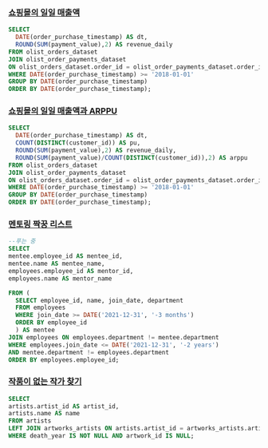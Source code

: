 ### [쇼핑몰의 일일 매출액](https://solvesql.com/problems/olist-daily-revenue/)
```sql
SELECT
  DATE(order_purchase_timestamp) AS dt,
  ROUND(SUM(payment_value),2) AS revenue_daily
FROM olist_orders_dataset
JOIN olist_order_payments_dataset
ON olist_orders_dataset.order_id = olist_order_payments_dataset.order_id
WHERE DATE(order_purchase_timestamp) >= '2018-01-01'
GROUP BY DATE(order_purchase_timestamp)
ORDER BY DATE(order_purchase_timestamp);
```

### [쇼핑몰의 일일 매출액과 ARPPU](https://solvesql.com/problems/daily-arppu/)
```sql
SELECT
  DATE(order_purchase_timestamp) AS dt,
  COUNT(DISTINCT(customer_id)) AS pu,
  ROUND(SUM(payment_value),2) AS revenue_daily,
  ROUND(SUM(payment_value)/COUNT(DISTINCT(customer_id)),2) AS arppu
FROM olist_orders_dataset
JOIN olist_order_payments_dataset
ON olist_orders_dataset.order_id = olist_order_payments_dataset.order_id
WHERE DATE(order_purchase_timestamp) >= '2018-01-01'
GROUP BY DATE(order_purchase_timestamp)
ORDER BY DATE(order_purchase_timestamp);
```

### [멘토링 짝꿍 리스트](https://solvesql.com/problems/mentor-mentee-list/)
```sql
--푸는 중
SELECT
mentee.employee_id AS mentee_id,
mentee.name AS mentee_name,
employees.employee_id AS mentor_id,
employees.name AS mentor_name

FROM (
  SELECT employee_id, name, join_date, department
  FROM employees
  WHERE join_date >= DATE('2021-12-31', '-3 months')
  ORDER BY employee_id
  ) AS mentee
JOIN employees ON employees.department != mentee.department
WHERE employees.join_date <= DATE('2021-12-31', '-2 years')
AND mentee.department != employees.department
ORDER BY employees.employee_id;
```

### [작품이 없는 작가 찾기](https://solvesql.com/problems/artists-without-artworks/)
```sql
SELECT 
artists.artist_id AS artist_id,
artists.name AS name
FROM artists
LEFT JOIN artworks_artists ON artists.artist_id = artworks_artists.artist_id
WHERE death_year IS NOT NULL AND artwork_id IS NULL;
```
